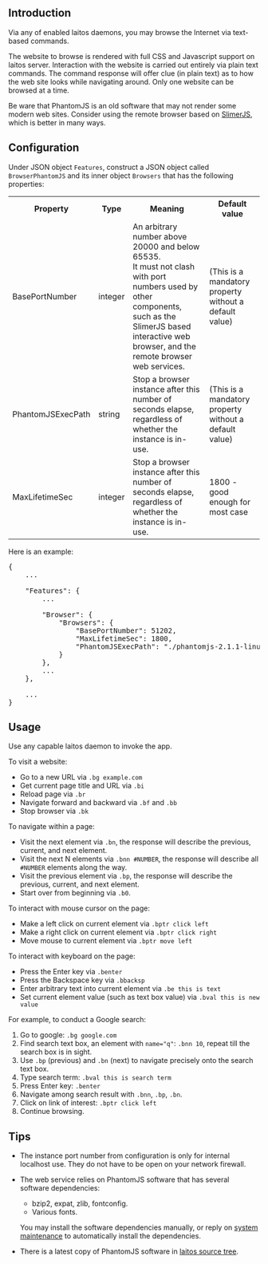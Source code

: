 ## Introduction
Via any of enabled laitos daemons, you may browse the Internet via text-based commands.

The website to browse is rendered with full CSS and Javascript support on laitos server. Interaction with the website is
carried out entirely via plain text commands. The command response will offer clue (in plain text) as to how the web
site looks while navigating around. Only one website can be browsed at a time.

Be ware that PhantomJS is an old software that may not render some modern web sites. Consider using the remote browser
based on [SlimerJS](https://github.com/HouzuoGuo/laitos/wiki/%5BApp%5D-interactive-web-browser-(SlimerJS)), which
is better in many ways.

## Configuration
Under JSON object `Features`, construct a JSON object called `BrowserPhantomJS` and its inner object `Browsers` that has
the following properties:
<table>
<tr>
    <th>Property</th>
    <th>Type</th>
    <th>Meaning</th>
    <th>Default value</th>
</tr>
<tr>
    <td>BasePortNumber</td>
    <td>integer</td>
    <td>
        An arbitrary number above 20000 and below 65535.
        <br/>
        It must not clash with port numbers used by other components, such as the SlimerJS based interactive web browser,
        and the remote browser web services.
    </td>
    <td>(This is a mandatory property without a default value)
</tr>
<tr>
    <td>PhantomJSExecPath</td>
    <td>string</td>
    <td>Stop a browser instance after this number of seconds elapse, regardless of whether the instance is in-use.</td>
    <td>(This is a mandatory property without a default value)</td>  
</tr>
<tr>
    <td>MaxLifetimeSec</td>
    <td>integer</td>
    <td>Stop a browser instance after this number of seconds elapse, regardless of whether the instance is in-use.</td>
    <td>1800 - good enough for most case</td>
</tr>
</table>

Here is an example:
<pre>
{
    ...

    "Features": {
        ...

        "Browser": {
            "Browsers": {
                "BasePortNumber": 51202,
                "MaxLifetimeSec": 1800,
                "PhantomJSExecPath": "./phantomjs-2.1.1-linux-x86_64"
            }
        },
        ...
    },

    ...
}
</pre>

## Usage
Use any capable laitos daemon to invoke the app.

To visit a website:
- Go to a new URL via `.bg example.com`
- Get current page title and URL via `.bi`
- Reload page via `.br`
- Navigate forward and backward via `.bf` and `.bb`
- Stop browser via `.bk`

To navigate within a page:
- Visit the next element via `.bn`, the response will describe the previous, current, and next element.
- Visit the next N elements via `.bnn #NUMBER`, the response will describe all `#NUMBER` elements along the way.
- Visit the previous element via `.bp`, the response will describe the previous, current, and next element.
- Start over from beginning via `.b0`.

To interact with mouse cursor on the page:
- Make a left click on current element via `.bptr click left`
- Make a right click on current element via `.bptr click right`
- Move mouse to current element via `.bptr move left`

To interact with keyboard on the page:
- Press the Enter key via `.benter`
- Press the Backspace key via `.bbacksp`
- Enter arbitrary text into current element via `.be this is text`
- Set current element value (such as text box value) via `.bval this is new value`

For example, to conduct a Google search:
1. Go to google: `.bg google.com`
2. Find search text box, an element with `name="q"`: `.bnn 10`, repeat till the search box is in sight.
3. Use `.bp` (previous) and `.bn` (next) to navigate precisely onto the search text box.
4. Type search term: `.bval this is search term`
5. Press Enter key: `.benter`
6. Navigate among search result with `.bnn`, `.bp`, `.bn`.
7. Click on link of interest: `.bptr click left`
8. Continue browsing.

## Tips
- The instance port number from configuration is only for internal localhost use. They do not have to be open on your
  network firewall.
- The web service relies on PhantomJS software that has several software dependencies:
  * bzip2, expat, zlib, fontconfig.
  * Various fonts.

  You may install the software dependencies manually, or reply on [system maintenance](https://github.com/HouzuoGuo/laitos/wiki/%5BDaemon%5D-system-maintenance)
to automatically install the dependencies.
- There is a latest copy of PhantomJS software in [laitos source tree](https://github.com/HouzuoGuo/laitos/blob/master/extra/linux/phantomjs-2.1.1-x86_64).
